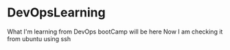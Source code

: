 # DevOpsLearning
What I'm learning from DevOps bootCamp will be here 
Now I am checking it from ubuntu using ssh

